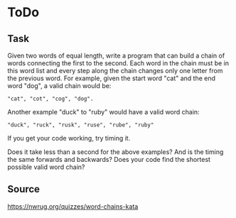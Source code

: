 # ToDo

## Task
Given two words of equal length, write a program that can build a chain of words connecting the first to the second. 
Each word in the chain must be in this word list and every step along the chain changes only one letter from the previous word.
For example, given the start word "cat" and the end word "dog", a valid chain would be:
```
"cat", "cot", "cog", "dog".
```
Another example "duck" to "ruby" would have a valid word chain:
```
"duck", "ruck", "rusk", "ruse", "rube", "ruby"
```
If you get your code working, try timing it. 

Does it take less than a second for the above examples? 
And is the timing the same forwards and backwards? 
Does your code find the shortest possible valid word chain?

## Source
https://nwrug.org/quizzes/word-chains-kata
